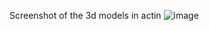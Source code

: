 Screenshot of the 3d models in actin
![image](https://github.com/user-attachments/assets/df7b5aec-221c-4fa1-a6a4-ca11af2039ca)
